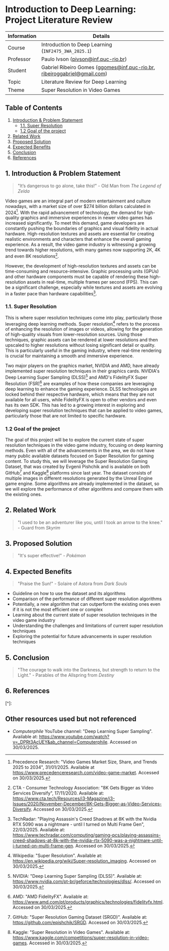 # Introduction to Deep Learning: Project Literature Review

| Information | Details     |
| ----------- | ----------- |
| Course      | Introduction to Deep Learning (`INF2475_3WA_2025.1`) |
| Professor   | Paulo Ivson (pivson@inf.puc-rio.br) |
| Student     | Gabriel Ribeiro Gomes (ggomes@inf.puc-rio.br, ribeiroggabriel@gmail.com) |
| Topic       | Literature Review for Deep Learning |
| Theme       | Super Resolution in Video Games |


## Table of Contents

1. [Introduction & Problem Statement](#1-introduction--problem-statement)
   - [1.1. Super Resolution](#11-super-resolution)
   - [1.2 Goal of the project](#12-goal-of-the-project)
2. [Related Work](#3-related-work)
3. [Proposed Solution](#4-proposed-solution)
4. [Expected Benefits](#5-expected-benefits)
5. [Conclusion](#6-conclusion)
6. [References](#7-references)

## 1. Introduction & Problem Statement

> "It’s dangerous to go alone, take this!" - Old Man from *The Legend of Zelda*

Video games are an integral part of modern entertainment and culture nowadays, with a market size of over $274 billion dollars calculated in 2024[^1]. With the rapid advancement of technology, the demand for high-quality graphics and immersive experiences in newer video games has increased significantly. To meet this demand, game developers are constantly pushing the boundaries of graphics and visual fidelity in actual hardware. High-resolution textures and assets are essential for creating realistic environments and characters that enhance the overall gaming experience. As a result, the video game industry is witnessing a growing trend towards higher resolutions, with many games now supporting 2K, 4K and even 8K resolutions[^2].

However, the development of high-resolution textures and assets can be time-consuming and resource-intensive. Graphic processing units (GPUs) and other hardware components must be capable of rendering these high-resolution assets in real-time, multiple frames per second (FPS). This can be a significant challenge, especially while textures and assets are evolving in a faster pace than hardware capabilities[^3].

### 1.1. Super Resolution

This is where super resolution techniques come into play, particularly those leveraging deep learning methods. Super resolution[^4] refers to the process of enhancing the resolution of images or videos, allowing for the generation of high-quality visuals from lower-resolution sources. Using those techniques, graphic assets can be rendered at lower resolutions and then upscaled to higher resolutions without losing significant detail or quality. This is particularly useful in the gaming industry, where real-time rendering is crucial for maintaining a smooth and immersive experience.

Two major players on the graphics market, NVIDIA and AMD, have already implemented super resolution techniques in their graphics cards. NVIDIA's Deep Learning Super Sampling (DLSS)[^5] and AMD's FidelityFX Super Resolution (FSR)[^6] are examples of how these companies are leveraging deep learning to enhance the gaming experience. DLSS technologies are locked behind their respective hardware, which means that they are not available for all users, while FidelityFX is open to other vendors and even has its own SDK. This has led to a growing interest in exploring and developing super resolution techniques that can be applied to video games, particularly those that are not limited to specific hardware.

### 1.2 Goal of the project

The goal of this project will be to explore the current state of super resolution techniques in the video game industry, focusing on deep learning methods. Even with all of the advancements in the area, we do not have many public available datasets focused on Super Resolution for gaming content. To study this, we will leverage the Super Resolution Gaming Dataset, that was created by Evgenii Pishchik and is available on both GitHub[^7] and Kaggle[^8] platforms since last year. The dataset consists of multiple images in different resolutions generated by the Unreal Engine game engine. Some algorithms are already implemented in the dataset, so we will explore the performance of other algorithms and compare them with the existing ones.

## 2. Related Work

> "I used to be an adventurer like you, until I took an arrow to the knee." - Guard from *Skyrim*

## 3. Proposed Solution

> "It's super effective!" - *Pokémon*

## 4. Expected Benefits

> "Praise the Sun!" - Solaire of Astora from *Dark Souls*

- Guideline on how to use the dataset and its algorithms
- Comparison of the performance of different super resolution algorithms
- Potentially, a new algorithm that can outperform the existing ones even if it is not the most efficient one or complex
- Learning about the current state of super resolution techniques in the video game industry
- Understanding the challenges and limitations of current super resolution techniques
- Exploring the potential for future advancements in super resolution techniques

## 5. Conclusion

> "The courage to walk into the Darkness, but strength to return to the Light." - Parables of the Allspring from *Destiny*

## 6. References

[^1]: Precedence Research: "Video Games Market Size, Share, and Trends 2025 to 2034", 31/01/2025. Available at https://www.precedenceresearch.com/video-game-market. Accessed on 30/03/2025.

[^2]: CTA - Consumer Technology Association: "8K Gets Bigger as Video Services Diversify", 17/11/2020. Available at: https://www.cta.tech/Resources/i3-Magazine/i3-Issues/2020/November-December/8K-Gets-Bigger-as-Video-Services-Diversify. Accessed on 30/03/2025.

[^3]: TechRadar: "Playing Assassin's Creed Shadows at 8K with the Nvidia RTX 5090 was a nightmare - until I turned on Multi Frame Gen", 22/03/2025. Available at: https://www.techradar.com/computing/gaming-pcs/playing-assassins-creed-shadows-at-8k-with-the-nvidia-rtx-5090-was-a-nightmare-until-i-turned-on-multi-frame-gen. Accessed on 30/03/2025.

[^4]: Wikipedia: "Super Resolution". Available at: https://en.wikipedia.org/wiki/Super-resolution_imaging. Accessed on 30/03/2025.

[^5]: NVIDIA: "Deep Learning Super Sampling (DLSS)". Available at: https://www.nvidia.com/pt-br/geforce/technologies/dlss/. Accessed on 30/03/2025.

[^6]: AMD: "AMD FidelityFX". Available at: https://www.amd.com/pt/products/graphics/technologies/fidelityfx.html. Accessed on 30/03/2025.

[^7]: GitHub: "Super Resolution Gaming Dataset (SRGD)". Available at: https://github.com/epishchik/SRGD. Accessed on 30/03/2025.

[^8]: Kaggle: "Super Resolution in Video Games". Available at: https://www.kaggle.com/competitions/super-resolution-in-video-games. Accessed in 30/03/2025.

[^]:

## Other resources used but not referenced

- *Computerphile* YouTube channel: "Deep Learning Super Sampling". Available at: https://www.youtube.com/watch?v=_DPRt3AcUEY&ab_channel=Computerphile. Accessed on 30/03/2025.



